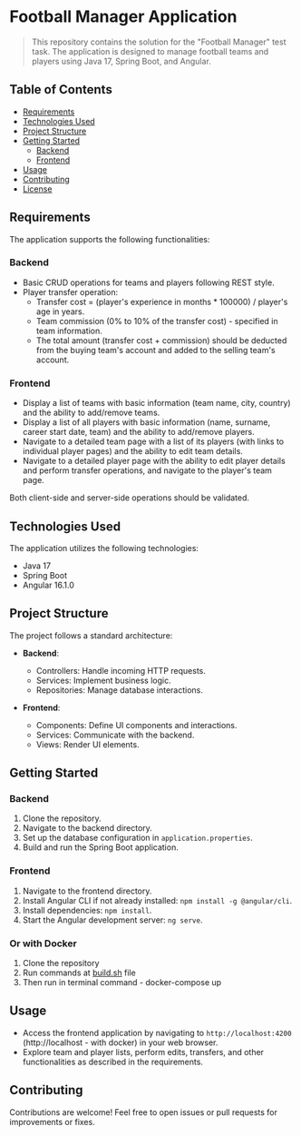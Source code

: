 # Football Manager Application

> This repository contains the solution for the "Football Manager" test task. The application is designed to manage football teams and players using Java 17, Spring Boot, and Angular.

## Table of Contents

- [Requirements](#requirements)
- [Technologies Used](#technologies-used)
- [Project Structure](#project-structure)
- [Getting Started](#getting-started)
    - [Backend](#backend)
    - [Frontend](#frontend)
- [Usage](#usage)
- [Contributing](#contributing)
- [License](#license)

## Requirements

The application supports the following functionalities:

### Backend

- Basic CRUD operations for teams and players following REST style.
- Player transfer operation:
    - Transfer cost = (player's experience in months * 100000) / player's age in years.
    - Team commission (0% to 10% of the transfer cost) - specified in team information.
    - The total amount (transfer cost + commission) should be deducted from the buying team's account and added to the selling team's account.

### Frontend

- Display a list of teams with basic information (team name, city, country) and the ability to add/remove teams.
- Display a list of all players with basic information (name, surname, career start date, team) and the ability to add/remove players.
- Navigate to a detailed team page with a list of its players (with links to individual player pages) and the ability to edit team details.
- Navigate to a detailed player page with the ability to edit player details and perform transfer operations, and navigate to the player's team page.

Both client-side and server-side operations should be validated.

## Technologies Used

The application utilizes the following technologies:

- Java 17
- Spring Boot
- Angular 16.1.0

## Project Structure

The project follows a standard architecture:

- **Backend**:
    - Controllers: Handle incoming HTTP requests.
    - Services: Implement business logic.
    - Repositories: Manage database interactions.

- **Frontend**:
    - Components: Define UI components and interactions.
    - Services: Communicate with the backend.
    - Views: Render UI elements.

## Getting Started

### Backend

1. Clone the repository.
2. Navigate to the backend directory.
3. Set up the database configuration in `application.properties`.
4. Build and run the Spring Boot application.

### Frontend

1. Navigate to the frontend directory.
2. Install Angular CLI if not already installed: `npm install -g @angular/cli`.
3. Install dependencies: `npm install`.
4. Start the Angular development server: `ng serve`.

### Or with Docker
1. Clone the repository
2. Run commands at [build.sh](build.sh) file
3. Then run in terminal command - docker-compose up

## Usage

- Access the frontend application by navigating to `http://localhost:4200` (http://localhost - with docker) in your web browser.
- Explore team and player lists, perform edits, transfers, and other functionalities as described in the requirements.

## Contributing

Contributions are welcome! Feel free to open issues or pull requests for improvements or fixes.

